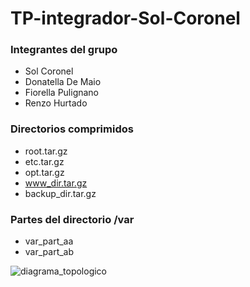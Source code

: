 # TP-integrador-Sol-Coronel

###  Integrantes del grupo

- Sol Coronel  
- Donatella De Maio  
- Fiorella Pulignano  
- Renzo Hurtado  

###  Directorios comprimidos

- root.tar.gz  
- etc.tar.gz  
- opt.tar.gz  
- www_dir.tar.gz  
- backup_dir.tar.gz  

###  Partes del directorio /var

- var_part_aa  
- var_part_ab


![diagrama_topologico](https://github.com/user-attachments/assets/09147af8-c662-4ed0-a10b-301fc0030bb4)


